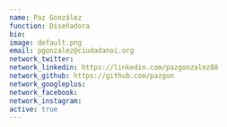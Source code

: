 ```yaml
---
name: Paz González
function: Diseñadora
bio:
image: default.png
email: pgonzalez@ciudadanoi.org
network_twitter:
network_linkedin: https://linkedin.com/pazgonzalez88
network_github: https://github.com/pazgon
network_googleplus:
network_facebook:
network_instagram:
active: true
---
```

